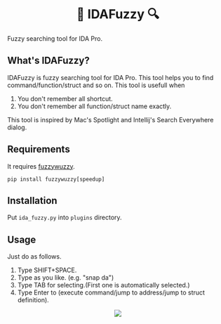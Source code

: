 <h1 align="center">🔎 IDAFuzzy 🔍</h1>
<p>Fuzzy searching tool for IDA Pro.</p>

## What's IDAFuzzy?
IDAFuzzy is fuzzy searching tool for IDA Pro.
This tool helps you to find command/function/struct and so on.
This tool is usefull when
1. You don't remember all shortcut.
2. You don't remember all function/struct name exactly.

This tool is inspired by Mac's Spotlight and Intellij's Search Everywhere dialog.

## Requirements
It requires <a href="https://github.com/seatgeek/fuzzywuzzy">fuzzywuzzy</a>. 
```
pip install fuzzywuzzy[speedup]
```

## Installation
Put ```ida_fuzzy.py``` into ```plugins``` directory.

## Usage
Just do as follows.

1. Type SHIFT+SPACE.
2. Type as you like. (e.g. "snap da")
3. Type TAB for selecting.(First one is automatically selected.)
4. Type Enter to (execute command/jump to address/jump to struct definition).

<p align="center"><img src="https://github.com/Ga-ryo/IDAFuzzy/blob/master/screenshots/idafuzzy.gif"></p>
